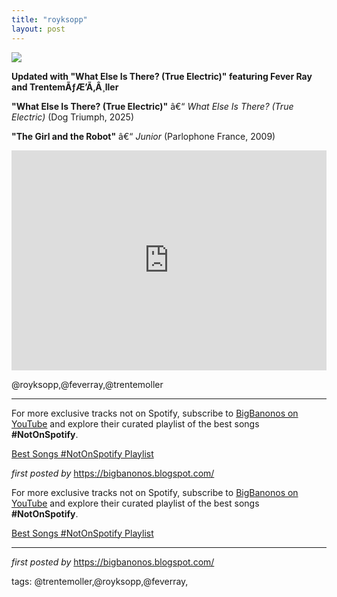 ```yaml
---
title: "royksopp"
layout: post
---
```


<!-- RÃƒÆ’Ã‚Â¶yksopp -->
<img src="https://i.scdn.co/image/ab67616d0000b273c5e135b791c1d7182e202398" /> <p><strong>Updated with "What Else Is There? (True Electric)" featuring Fever Ray and TrentemÃƒÆ’Ã‚Â¸ller</strong></p> <p><strong>"What Else Is There? (True Electric)"</strong> â€“ <em>What Else Is There? (True Electric)</em> (Dog Triumph, 2025)</p>
<p><strong>"The Girl and the Robot"</strong> â€“ <em>Junior</em> (Parlophone France, 2009)</p> <iframe src="https://open.spotify.com/embed/playlist/7l41ZoGcFynhQ8Xf98yYU5?utm_source=generator" width="100%" height="352" frameBorder="0" allowfullscreen="" allow="autoplay; clipboard-write; encrypted-media; fullscreen; picture-in-picture" loading="lazy"></iframe> <p>@royksopp,@feverray,@trentemoller</p> <hr /><!-- Footer -->
<p>For more exclusive tracks not on Spotify, subscribe to <a href="https://www.youtube.com/@BigBanonos" target="_blank">BigBanonos on YouTube</a> and explore their curated playlist of the best songs <strong>#NotOnSpotify</strong>.</p> <p><a href="https://www.youtube.com/playlist?list=PLtuNtuTatqI0kFahUCbtbfenC_ET5O_tr" target="_blank">Best Songs #NotOnSpotify Playlist</a></p> <p><em>first posted by</em> <a href="https://bigbanonos.blogspot.com/" rel="noopener" target="_new">https://bigbanonos.blogspot.com/</a></p>

<!--Subscribe and Playlist Links-->
<div>
    <p>For more exclusive tracks not on Spotify, subscribe to <a href="https://www.youtube.com/@BigBanonos" target="_blank">BigBanonos on YouTube</a> and explore their curated playlist of the best songs <strong>#NotOnSpotify</strong>.</p>
    <p><a href="https://www.youtube.com/playlist?list=PLtuNtuTatqI0kFahUCbtbfenC_ET5O_tr" target="_blank">Best Songs #NotOnSpotify Playlist<br /></a></p></div>

<hr />

<p><em>first posted by</em> <a href="https://bigbanonos.blogspot.com/" rel="noopener" target="_new">https://bigbanonos.blogspot.com/</a></p>

<p>tags: @trentemoller,@royksopp,@feverray,</p>
